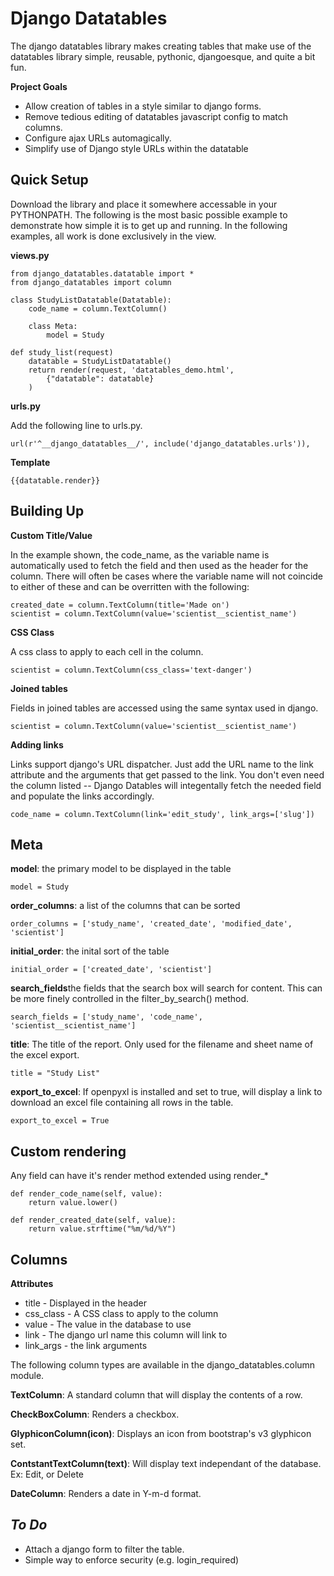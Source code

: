 Django Datatables
======

The django datatables library makes creating tables that make use of the datatables library simple, reusable, pythonic, djangoesque, and quite a bit fun.

**Project Goals**

* Allow creation of tables in a style similar to django forms.
* Remove tedious editing of datatables javascript config to match columns.
* Configure ajax URLs automagically.
* Simplify use of Django style URLs within the datatable


Quick Setup
-----
Download the library and place it somewhere accessable in your PYTHONPATH.  The following is the most basic possible example to demonstrate how simple it is to get up and running.  In the following examples, all work is done exclusively in the view.

**views.py**

    from django_datatables.datatable import *
    from django_datatables import column

    class StudyListDatatable(Datatable):
        code_name = column.TextColumn()

        class Meta:
            model = Study

    def study_list(request)
        datatable = StudyListDatatable()
        return render(request, 'datatables_demo.html',
            {"datatable": datatable}
        )

**urls.py**

Add the following line to urls.py.

    url(r'^__django_datatables__/', include('django_datatables.urls')),

**Template**

    {{datatable.render}}


Building Up
-----------

**Custom Title/Value**

In the example shown, the code_name, as the variable name is automatically used to fetch the field and then used as the header for the column.  There will often be cases where the variable name will not coincide to either of these and can be overritten with the following:

    created_date = column.TextColumn(title='Made on')
    scientist = column.TextColumn(value='scientist__scientist_name')

**CSS Class**

A css class to apply to each cell in the column.

    scientist = column.TextColumn(css_class='text-danger')


**Joined tables**

Fields in joined tables are accessed using the same syntax used in django.

    scientist = column.TextColumn(value='scientist__scientist_name')


**Adding links**

Links support django's URL dispatcher.  Just add the URL name to the link attribute and the arguments that get passed to the link.  You don't even need the column listed -- Django Datables will integentally fetch the needed field and populate the links accordingly.

    code_name = column.TextColumn(link='edit_study', link_args=['slug'])


Meta
----

**model**: the primary model to be displayed in the table

    model = Study

**order_columns**: a list of the columns that can be sorted

    order_columns = ['study_name', 'created_date', 'modified_date', 'scientist']

**initial_order**: the inital sort of the table

    initial_order = ['created_date', 'scientist']

**search_fields**the fields that the search box will search for content.  This can be more finely controlled in the filter_by_search() method.

    search_fields = ['study_name', 'code_name', 'scientist__scientist_name']

**title**: The title of the report.  Only used for the filename and sheet name of the excel export.

    title = "Study List"

**export_to_excel**: If openpyxl is installed and set to true, will display a link to download an excel file containing all rows in the table.

    export_to_excel = True


Custom rendering
-------

Any field can have it's render method extended using render_*

    def render_code_name(self, value):
        return value.lower()

    def render_created_date(self, value):
        return value.strftime("%m/%d/%Y")



Columns
-------

**Attributes**

* title - Displayed in the header
* css_class - A CSS class to apply to the column
* value - The value in the database to use
* link - The django url name this column will link to
* link_args - the link arguments

The following column types are available in the django_datatables.column module.

**TextColumn**: A standard column that will display the contents of a row.

**CheckBoxColumn**: Renders a checkbox.

**GlyphiconColumn(icon)**: Displays an icon from bootstrap's v3 glyphicon set.

**ContstantTextColumn(text)**: Will display text independant of the database.  Ex: Edit, or Delete

**DateColumn**: Renders a date in Y-m-d format.


*To Do*
-------

* Attach a django form to filter the table.
* Simple way to enforce security (e.g. login_required)
